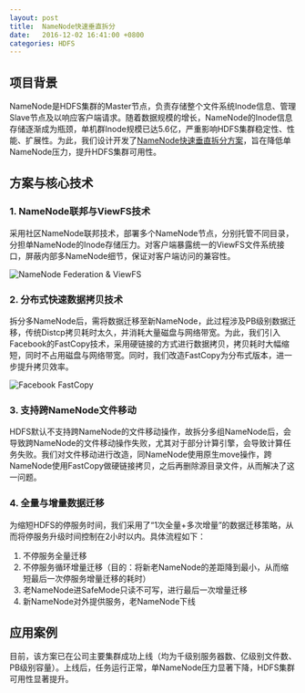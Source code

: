```yaml
---
layout: post
title:  NameNode快速垂直拆分
date:   2016-12-02 16:41:00 +0800
categories: HDFS
---
```


## 项目背景

NameNode是HDFS集群的Master节点，负责存储整个文件系统Inode信息、管理Slave节点及以响应客户端请求。随着数据规模的增长，NameNode的Inode信息存储逐渐成为瓶颈，单机群Inode规模已达5.6亿，严重影响HDFS集群稳定性、性能、扩展性。为此，我们设计开发了[NameNode快速垂直拆分方案](https://github.com/litao-buptsse/hadoop-extras/blob/master/doc/FastCopy.md)，旨在降低单NameNode压力，提升HDFS集群可用性。

## 方案与核心技术

### 1. NameNode联邦与ViewFS技术

采用社区NameNode联邦技术，部署多个NameNode节点，分别托管不同目录，分担单NameNode的Inode存储压力。对客户端暴露统一的ViewFS文件系统接口，屏蔽内部多NameNode细节，保证对客户端访问的兼容性。

![NameNode Federation & ViewFS](http://7xid4y.com1.z0.glb.clouddn.com/20161201-1.png)

### 2. 分布式快速数据拷贝技术

拆分多NameNode后，需将数据迁移至新NameNode，此过程涉及PB级别数据迁移，传统Distcp拷贝耗时太久，并消耗大量磁盘与网络带宽。为此，我们引入Facebook的FastCopy技术，采用硬链接的方式进行数据拷贝，拷贝耗时大幅缩短，同时不占用磁盘与网络带宽。同时，我们改造FastCopy为分布式版本，进一步提升拷贝效率。

![Facebook FastCopy](http://7xid4y.com1.z0.glb.clouddn.com/20161201-2.png)

### 3. 支持跨NameNode文件移动

HDFS默认不支持跨NameNode的文件移动操作，故拆分多组NameNode后，会导致跨NameNode的文件移动操作失败，尤其对于部分计算引擎，会导致计算任务失败。我们对文件移动进行改造，同NameNode使用原生move操作，跨NameNode使用FastCopy做硬链接拷贝，之后再删除源目录文件，从而解决了这一问题。

### 4. 全量与增量数据迁移

为缩短HDFS的停服务时间，我们采用了“1次全量+多次增量”的数据迁移策略，从而将停服务升级时间控制在2小时以内。具体流程如下：

1. 不停服务全量迁移
2. 不停服务循环增量迁移（目的：将新老NameNode的差距降到最小，从而缩短最后一次停服务增量迁移的耗时）
3. 老NameNode进SafeMode只读不可写，进行最后一次增量迁移
4. 新NameNode对外提供服务，老NameNode下线

## 应用案例

目前，该方案已在公司主要集群成功上线（均为千级别服务器数、亿级别文件数、PB级别容量）。上线后，任务运行正常，单NameNode压力显著下降，HDFS集群可用性显著提升。





